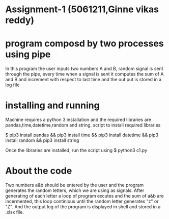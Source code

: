 #                Assignment-1        (5061211,Ginne vikas reddy)
# program composd by two processes using pipe
In this program the user inputs two numbers A and B, random signal is sent through the pipe, every time when a signal is sent it computes the sum  of A and B and increment with respect to last time and the out put is stored in a log file
# installing and running
Machine requires a python 3 installation and the required libraries are pandas,time,datetime,random and string.
script to install required libraries

$ pip3 install pandas && pip3 install time && pip3 install datetime && pip3 install random && pip3 install string

Once the libraries are installed, run the script using $ python3 c1.py

# About the code
Two numbers a&b should be entered by the user and the program generates the random letters, which we are using as signals. After generating of each letter a loop of program excutes and the sum of a&b are incermented, this loop continious until the random letter generates "z" or "Z". And the output log of the program is displayed in shell and stored in a .xlsx file.


 
